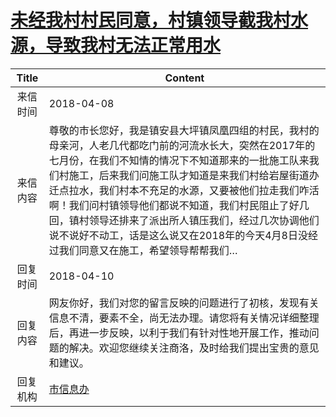 # <a href="http://www.shangluo.gov.cn/zmhd/ldxxxx.jsp?urltype=leadermail.LeaderMailContentUrl&wbtreeid=1112&leadermailid=4633">未经我村村民同意，村镇领导截我村水源，导致我村无法正常用水</a>
| Title |                                                                                                                    Content                                                                                                                    |
|:-----:|-----------------------------------------------------------------------------------------------------------------------------------------------------------------------------------------------------------------------------------------------|
| 来信时间  | 2018-04-08                                                                                                                                                                                                                                    |
| 来信内容  | 尊敬的市长您好，我是镇安县大坪镇凤凰四组的村民，我村的母亲河，人老几代都吃门前的河流水长大，突然在2017年的七月份，在我们不知情的情况下不知道那来的一批施工队来我们村施工，后来我们问施工队才知道是来我们村给岩屋街道办迁点拉水，我们村本不充足的水源，又要被他们拉走我们咋活啊！我们问村镇领导他们都说不知道，我们村民阻止了好几回，镇村领导还排来了派出所人镇压我们，经过几次协调他们说不说好不动工，话是这么说又在2018年的今天4月8日没经过我们同意又在施工，希望领导帮帮我们… |
| 回复时间  | 2018-04-10                                                                                                                                                                                                                                    |
| 回复内容  | 网友你好，我们对您的留言反映的问题进行了初核，发现有关信息不清，要素不全，尚无法办理。请您将有关情况详细整理后，再进一步反映，以利于我们有针对性地开展工作，推动问题的解决。欢迎您继续关注商洛，及时给我们提出宝贵的意见和建议。                                                                                                                              |
| 回复机构  | <a href="../../categories/agencies/市信息办.md">市信息办</a>                                                                                                                                                                                            |